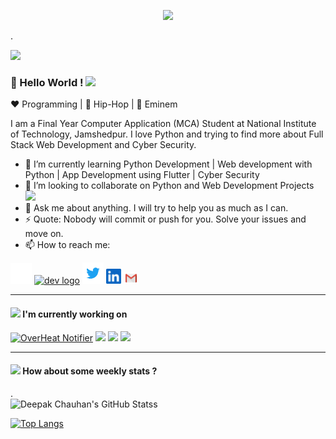  <p align="center">
  <img src="https://raw.githubusercontent.com/RoyalEagle73/RoyalEagle73/master/coding-freak.gif">
</p>
  
.

  ![](https://komarev.com/ghpvc/?username=your-github-username&color=blue&style=flat-square&label=PROFILE+VIEWS)
### 👋 Hello World !  <img src="https://github.com/TheDudeThatCode/TheDudeThatCode/blob/master/Assets/Earth.gif" width="24px">
  
:heart: Programming | :black_heart: Hip-Hop | :blue_heart: Eminem
  
I am a Final Year Computer Application (MCA) Student at National Institute of Technology, Jamshedpur. I love Python and trying to find more about Full Stack Web Development and Cyber Security. 

- 🌱 I’m currently learning Python Development | Web development with Python | App Development using Flutter | Cyber Security
- 👯 I’m looking to collaborate on Python and Web Development Projects <img src="https://media.giphy.com/media/WUlplcMpOCEmTGBtBW/giphy.gif" width="30">
- 💬 Ask me about anything. I will try to help you as much as I can.
- ⚡ Quote: Nobody will commit or push for you. Solve your issues and move on.
- 📫 How to reach me:

[<img src="https://raw.githubusercontent.com/Delta456/Delta456/master/img/github.png" alt="github logo" width="34">](https://github.com/Royaleagle73)  [<img src="https://raw.githubusercontent.com/Delta456/Delta456/master/img/dev.png" alt="dev logo" width="24">](https://dev.to/Royaleagle73)  [<img src="https://raw.githubusercontent.com/Delta456/Delta456/master/img/twitter.png" alt="twitter logo" width="34">](https://twitter.com/P_K_M_K_B)  [<img src="https://github.com/Amchuz/Amchuz/blob/master/linkedin.jpeg" alt="linkedin logo" width="24">](https://www.linkedin.com/in/deepakchauhan878)  [<img src="https://github.com/Amchuz/Amchuz/blob/master/gmail.jpeg" alt="gmail logo" width="24">](2018PGCACA63@nitjsr.ac.in)

---
#### <img src="https://media.giphy.com/media/VgCDAzcKvsR6OM0uWg/giphy.gif" width="50"> I'm currently working on
[![OverHeat Notifier](https://github-readme-stats.vercel.app/api/pin/?username=royaleagle73&repo=Overheat-Notifier)](https://github.com/RoyalEagle73/Overheat-Notifier)
[![](https://github-readme-stats.vercel.app/api/pin/?username=royaleagle73&repo=NIT-JSR-Result-Leecher)](https://github.com/RoyalEagle73/NIT-JSR-Result-Leecher)
[![](https://github-readme-stats.vercel.app/api/pin/?username=royaleagle73&repo=FiveRudimentsOfPython)](https://github.com/RoyalEagle73/FiveRudimentsOfPython)
[![](https://github-readme-stats.vercel.app/api/pin/?username=royaleagle73&repo=Google-Translator-Bot-Telegram)](https://github.com/RoyalEagle73/Google-Translator-Bot-Telegram)

----

#### <img src="https://media.giphy.com/media/VgCDAzcKvsR6OM0uWg/giphy.gif" width="50"> How about some weekly stats ?
  
.    
![Deepak Chauhan's GitHub Statss](https://github-readme-stats.vercel.app/api?username=royaleagle73&show_icons=true&theme=radical)
  
[![Top Langs](https://github-readme-stats.vercel.app/api/top-langs/?username=royaleagle73&show_icons=true&theme=radical)](https://github.com/royaleagle73/github-readme-stats)
